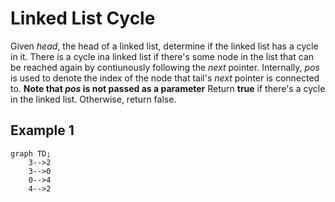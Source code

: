 # Linked List Cycle

Given _head_, the head of a linked list, determine if the linked list has a cycle in it.
There is a cycle ina linked list if there's some node in the list that can be reached again by contiunously following the _next_ pointer. Internally, _pos_ is used to denote the index of the node that tail's _next_ pointer is connected to.
**Note that _pos_ is not passed as a parameter**
Return **true** if there's a cycle in the linked list. Otherwise, return false.

## Example 1

```mermaid
graph TD;
    3-->2
    3-->0
    0-->4
    4-->2
```
